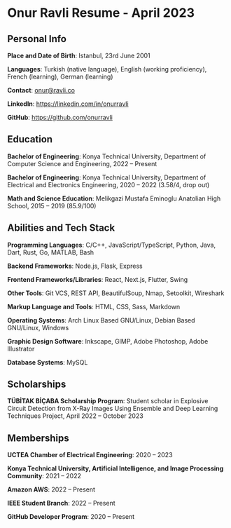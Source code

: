 # Onur Ravli Resume - April 2023

## Personal Info

**Place and Date of Birth**: Istanbul, 23rd June 2001

**Languages**: Turkish (native language), English (working proficiency), French (learning), German (learning)

**Contact**: onur@ravli.co

**LinkedIn**: https://linkedin.com/in/onurravli

**GitHub**: https://github.com/onurravli

## Education

**Bachelor of Engineering**: Konya Technical University, Department of Computer Science and Engineering, 2022 – Present

**Bachelor of Engineering**: Konya Technical University, Department of Electrical and Electronics Engineering, 2020 – 2022 (3.58/4, drop out)

**Math and Science Education**: Melikgazi Mustafa Eminoglu Anatolian High School, 2015 – 2019 (85.9/100)

## Abilities and Tech Stack

**Programming Languages**: C/C++, JavaScript/TypeScript, Python, Java, Dart, Rust, Go, MATLAB, Bash

**Backend Frameworks**: Node.js, Flask, Express

**Frontend Frameworks/Libraries**: React, Next.js, Flutter, Swing

**Other Tools**: Git VCS, REST API, BeautifulSoup, Nmap, Setoolkit, Wireshark

**Markup Language and Tools**: HTML, CSS, Sass, Markdown

**Operating Systems**: Arch Linux Based GNU/Linux, Debian Based GNU/Linux, Windows

**Graphic Design Software**: Inkscape, GIMP, Adobe Photoshop, Adobe Illustrator

**Database Systems**: MySQL

## Scholarships

**TÜBİTAK BİÇABA Scholarship Program**: Student scholar in Explosive Circuit Detection from X-Ray Images Using Ensemble and Deep Learning Techniques Project, April 2022 – October 2023

## Memberships

**UCTEA Chamber of Electrical Engineering**: 2020 – 2023

**Konya Technical University, Artificial Intelligence, and Image Processing Community**: 2021 – 2022

**Amazon AWS**: 2022 – Present

**IEEE Student Branch**: 2022 – Present

**GitHub Developer Program**: 2020 – Present
